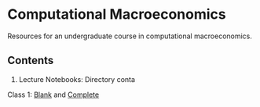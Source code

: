 # Computational Macroeconomics
Resources for an undergraduate course in computational macroeconomics.

## Contents

1. Lecture Notebooks: Directory conta

Class 1: [Blank](https://nbviewer.jupyter.org/github/letsgoexploring/computational-macroeconomics/blob/master/Lecture%20Notebooks/Econ126_Class_01_blank.ipynb) and [Complete](https://nbviewer.jupyter.org/github/letsgoexploring/computational-macroeconomics/blob/master/Lecture%20Notebooks/Econ126_Class_01.ipynb)
